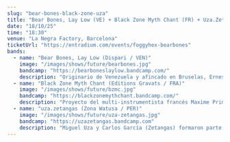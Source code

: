 ```yaml
---
slug: "bear-bones-black-zone-uza"
title: "Bear Bones, Lay Low (VE) + Black Zone Myth Chant (FR) + Uza.Zetangas (PE)"
date: "18/10/25"
time: "18:30"
venue: "La Negra Factory, Barcelona"
ticketUrl: "https://entradium.com/events/foggyhex-bearbones"
bands:
  - name: "Bear Bones, Lay Low (Dispari / VEN)"
    image: "/images/shows/future/bearbones.jpg"
    bandcamp: "https://bearboneslaylow.bandcamp.com/"
    description: "Originario de Venezuela y afincado en Bruselas, Ernesto González explora con su proyecto en solitario Bear Bones, Lay Low los climas mutantes de la psicodelia electrónica. Su sonido ha evolucionado de improvisaciones caseras de noise y drone a composiciones vibrantes de sintetizador, donde ritmos hipnóticos se funden con un tratamiento dub de efectos expansivos.Desde 2006 forma parte de la banda de improvisación psicodélica Silvester Anfang / Sylvester Anfang II y ha desarrollado proyectos paralelos como Tav Exotic, junto al productor Weird Dust. Su música ha visto la luz en sellos de culto como KRAAK, Full of Nothing, Sloow Tapes o Troglosound, y más recientemente en dispari, donde en 2024 firmó un remix de Tempentary Dance de Cloud Management junto a productores como Ploy, OKO DJ, Trần Uy Đức y Officium."
  - name: "Black Zone Myth Chant (Editions Gravats / FRA)"
    image: "/images/shows/future/bzmc.jpg"
    bandcamp: "https://blackzonemythchant.bandcamp.com/"
    description: "Proyecto del multi-instrumentista francés Maxime Primault (también conocido como High Wolf), Black Zone Myth Chant despliega una psicodelia afrocéntrica y footwork hipnótico fusionado con drones experimentales. Su sonido -a menudo descrito como si Sun Ra se fuera a tomar algo con DJ Screw- se articula a través de ritmos complejos, melodías aéreas, voces profundas y una atmósfera ritualista que desafía cualquier categorización. Desde su aparición en el 2011 su debut en casete Straight Cassette alcanzó un estatus de culto, fue recuperado en vinilo por el sello Laitbac y seguido del aclamado álbum Mane Thecel Phares (2015), editado en el sello francés Editions Gravats."
  - name: "uza.zetangas (Zona Watusa / PER)"
    image: "/images/shows/future/uza-zetangas.jpg"
    bandcamp: "https://uzazetangas.bandcamp.com"
    description: "Miguel Uza y Carlos García (Zetangas) formaron parte a inicios de los 2000 de una de las escenas más ocultas del underground peruano, aquella que exploró con urgencia juvenil la intersección entre el post-punk subterráneo de la Lima de los 80 y la experimentación guitarrera inspirada por Bill Orcutt, Glenn Branca y los primeros Sonic Youth. Con Rayobac -banda de culto que completaba Valentín Yoshimoto a la tercera guitarra y Neto Pérez a la batería- abrieron un camino que inspiró a toda una comunidad de artistas limeños para salir de la clandestinidad de los locales de ensayo. Dos décadas después, y repartidos entre Barcelona y Suecia, Uza y García retoman la conversación este año con un cassette editado por el sello barcelonés Zona Watusa. El resultado combina guitarras retorcidas, bajos y sintetizadores de cadencia dub, electrónica aventurera y un aura que remite tanto a Neil Hagerty como a la estética de la VHS music, el ruido doméstico y la cultura del cassette como archivo emocional."
---
```

